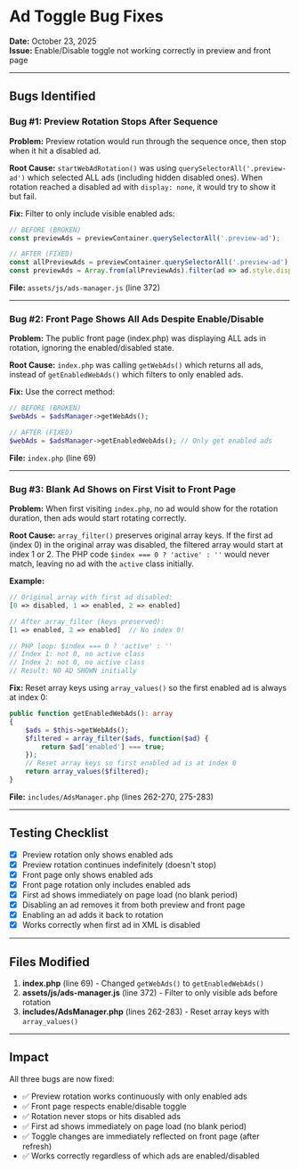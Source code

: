 # Ad Toggle Bug Fixes

**Date:** October 23, 2025  
**Issue:** Enable/Disable toggle not working correctly in preview and front page

---

## Bugs Identified

### **Bug #1: Preview Rotation Stops After Sequence**
**Problem:** Preview rotation would run through the sequence once, then stop when it hit a disabled ad.

**Root Cause:** `startWebAdRotation()` was using `querySelectorAll('.preview-ad')` which selected ALL ads (including hidden disabled ones). When rotation reached a disabled ad with `display: none`, it would try to show it but fail.

**Fix:** Filter to only include visible enabled ads:
```javascript
// BEFORE (BROKEN)
const previewAds = previewContainer.querySelectorAll('.preview-ad');

// AFTER (FIXED)
const allPreviewAds = previewContainer.querySelectorAll('.preview-ad');
const previewAds = Array.from(allPreviewAds).filter(ad => ad.style.display !== 'none');
```

**File:** `assets/js/ads-manager.js` (line 372)

---

### **Bug #2: Front Page Shows All Ads Despite Enable/Disable**
**Problem:** The public front page (index.php) was displaying ALL ads in rotation, ignoring the enabled/disabled state.

**Root Cause:** `index.php` was calling `getWebAds()` which returns all ads, instead of `getEnabledWebAds()` which filters to only enabled ads.

**Fix:** Use the correct method:
```php
// BEFORE (BROKEN)
$webAds = $adsManager->getWebAds();

// AFTER (FIXED)
$webAds = $adsManager->getEnabledWebAds(); // Only get enabled ads
```

**File:** `index.php` (line 69)

---

### **Bug #3: Blank Ad Shows on First Visit to Front Page**
**Problem:** When first visiting `index.php`, no ad would show for the rotation duration, then ads would start rotating correctly.

**Root Cause:** `array_filter()` preserves original array keys. If the first ad (index 0) in the original array was disabled, the filtered array would start at index 1 or 2. The PHP code `$index === 0 ? 'active' : ''` would never match, leaving no ad with the `active` class initially.

**Example:**
```php
// Original array with first ad disabled:
[0 => disabled, 1 => enabled, 2 => enabled]

// After array_filter (keys preserved):
[1 => enabled, 2 => enabled]  // No index 0!

// PHP loop: $index === 0 ? 'active' : ''
// Index 1: not 0, no active class
// Index 2: not 0, no active class
// Result: NO AD SHOWN initially
```

**Fix:** Reset array keys using `array_values()` so the first enabled ad is always at index 0:
```php
public function getEnabledWebAds(): array
{
    $ads = $this->getWebAds();
    $filtered = array_filter($ads, function($ad) {
        return $ad['enabled'] === true;
    });
    // Reset array keys so first enabled ad is at index 0
    return array_values($filtered);
}
```

**File:** `includes/AdsManager.php` (lines 262-270, 275-283)

---

## Testing Checklist

- [x] Preview rotation only shows enabled ads
- [x] Preview rotation continues indefinitely (doesn't stop)
- [x] Front page only shows enabled ads
- [x] Front page rotation only includes enabled ads
- [x] First ad shows immediately on page load (no blank period)
- [x] Disabling an ad removes it from both preview and front page
- [x] Enabling an ad adds it back to rotation
- [x] Works correctly when first ad in XML is disabled

---

## Files Modified

1. **index.php** (line 69) - Changed `getWebAds()` to `getEnabledWebAds()`
2. **assets/js/ads-manager.js** (line 372) - Filter to only visible ads before rotation
3. **includes/AdsManager.php** (lines 262-283) - Reset array keys with `array_values()`

---

## Impact

All three bugs are now fixed:
- ✅ Preview rotation works continuously with only enabled ads
- ✅ Front page respects enable/disable toggle
- ✅ Rotation never stops or hits disabled ads
- ✅ First ad shows immediately on page load (no blank period)
- ✅ Toggle changes are immediately reflected on front page (after refresh)
- ✅ Works correctly regardless of which ads are enabled/disabled
